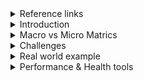 <details>
<summary>Reference links</summary>
<br>
  [the_support_bundle.pdf](https://github.com/rupeshpanwar/quick-bite/files/9112387/the_support_bundle.pdf)

  
    - https://support.cloudbees.com/hc/en-us/articles/222446987-Prepare-Jenkins-for-Support
    - https://www.cloudbees.com/blog/enterprise-jvm-administration-and-jenkins-performance
    - https://docs.cloudbees.com/docs/admin-resources/latest/jvm-troubleshooting/
    - https://support.cloudbees.com/hc/en-us/articles/230922208-Pipeline-Best-Practices
    - https://wiki.jenkins.io/display/JENKINS/Active+Directory+plugin
    - https://go.cloudbees.com - CloudBees Support Knowledge Base
    - https://gceasy.io - Online analysis of Java GC logs
    - https://fastthread.io - Online analysis of Java thread dumps
    - https://tinyurl.com/jenkins-jvm-args - Recommended JVM settings for Jenkins
    - https://tinyurl.com/jenkins-thread-dump - How to get a thread dump from Jenkins
    - https://www.cloudbees.com/blog/enterprise-jvm-administration-and-jenkins-performance
  
  Jenkins Health Advisor by CloudBees
https://docs.cloudbees.com/docs/admin-resources/latest/plugins/cloudbees-jenkins-advisor

🗞️ Jenkins Health Advisor by CloudBees
https://plugins.jenkins.io/cloudbees-jenkins-advisor/

🗞️ Support Core
https://plugins.jenkins.io/support-core/

🗞️ Generating a support bundle
https://docs.cloudbees.com/docs/admin-resources/latest/support-bundle/

🗞️ Prepare Jenkins for Support
https://support.cloudbees.com/hc/en-us/articles/222446987-Prepare-Jenkins-for-support

🗞️ Which URLs would I need to grant access to for my firewall or proxy?
https://support.cloudbees.com/hc/en-us/articles/360028853171-Which-URLs-would-I-need-to-grant-access-to-for-my-firewall-or-proxy-

🗞️ My friend, the support bundle
https://speakerdeck.com/aheritier/my-friend-the-support-bundle

✅ Arnaud on Twitter:
https://twitter.com/aheritier


</details>



<details>
<summary>Introduction</summary>
<br>

  <img width="724" alt="image" src="https://user-images.githubusercontent.com/75510135/169627828-f1366650-0ceb-4659-82de-c2129a6c76ce.png">
  
  <img width="748" alt="image" src="https://user-images.githubusercontent.com/75510135/169627639-6ca2bc9e-198c-4c20-a0c2-716d5903fbd0.png">

  <img width="732" alt="image" src="https://user-images.githubusercontent.com/75510135/169627763-111184cb-8b51-495a-bbc0-c0e149e2cf2f.png">

  
</details>

<details>
<summary>Macro vs Micro Matrics</summary>
<br>

  <img width="720" alt="image" src="https://user-images.githubusercontent.com/75510135/169627878-bcfa51af-8e32-43b3-99cc-dc1b2722d02d.png">

  <img width="611" alt="image" src="https://user-images.githubusercontent.com/75510135/169627903-fd4f2019-94f8-4ad6-a7b9-7c9b66717f53.png">

  <img width="720" alt="image" src="https://user-images.githubusercontent.com/75510135/169627925-d60a6847-e5fd-4501-b98f-40dcb488e222.png">

  <img width="684" alt="image" src="https://user-images.githubusercontent.com/75510135/169627982-337b2c02-f6d1-487e-bfc2-b240b282d041.png">

  <img width="697" alt="image" src="https://user-images.githubusercontent.com/75510135/169628024-7bcc09a3-ed85-4185-9431-9fac1c862015.png">

  
</details>

<details>
<summary>Challenges</summary>
<br>

  <img width="780" alt="image" src="https://user-images.githubusercontent.com/75510135/169628066-2385b1f3-d706-41f5-9029-e780a5183e63.png">

  <img width="677" alt="image" src="https://user-images.githubusercontent.com/75510135/169628271-2f5533cf-3717-4e94-96d4-229449e23220.png">

  <img width="652" alt="image" src="https://user-images.githubusercontent.com/75510135/169628332-a2767381-1d6e-4692-954d-de995fc9252a.png">

  <img width="696" alt="image" src="https://user-images.githubusercontent.com/75510135/169628346-a28ee590-e948-4a11-95d0-3265e3020ec9.png">

  <img width="691" alt="image" src="https://user-images.githubusercontent.com/75510135/169628356-1941a18f-0fdf-4226-992e-9f3ab4d38d1f.png">

  <img width="684" alt="image" src="https://user-images.githubusercontent.com/75510135/169628363-b8538112-4d06-4d56-9af4-7052810f44bb.png">

  <img width="571" alt="image" src="https://user-images.githubusercontent.com/75510135/169628377-c1cb60fd-3779-4035-958d-e90a4c329295.png">

  <img width="630" alt="image" src="https://user-images.githubusercontent.com/75510135/169628385-b55d14fb-a483-4512-b7fc-a3d651254b59.png">

  <img width="755" alt="image" src="https://user-images.githubusercontent.com/75510135/169628396-f96c8d4f-2516-42a3-815b-58d4e67a1171.png">

  <img width="657" alt="image" src="https://user-images.githubusercontent.com/75510135/169628401-afd11c9f-c803-4081-b565-8e752da8452c.png">

  <img width="644" alt="image" src="https://user-images.githubusercontent.com/75510135/169628409-f2288404-b256-432f-9b64-b614f24caf92.png">

  <img width="721" alt="image" src="https://user-images.githubusercontent.com/75510135/169628418-3e649e50-333d-4b25-8a99-8624dc25b759.png">

  <img width="608" alt="image" src="https://user-images.githubusercontent.com/75510135/169628435-f5c27f5b-5fea-40c8-aaf6-7e22eec0c7b6.png">

  <img width="681" alt="image" src="https://user-images.githubusercontent.com/75510135/169628461-7931b297-5d64-4d86-a221-3fa020c89600.png">

  <img width="734" alt="image" src="https://user-images.githubusercontent.com/75510135/169628466-6473755f-dff8-49e8-9581-2f356c8d86ec.png">

  <img width="783" alt="image" src="https://user-images.githubusercontent.com/75510135/169628593-390bd9e6-3070-4cd6-aabd-e525697bd35b.png">

  
</details>

<details>
<summary>Real world example</summary>
<br>

  <img width="739" alt="image" src="https://user-images.githubusercontent.com/75510135/169628624-809091df-75a4-4aaa-88b2-f4eeb1af8489.png">

  <img width="751" alt="image" src="https://user-images.githubusercontent.com/75510135/169628634-19e178a6-b59b-4606-840d-0e6b0b2635b4.png">

  <img width="717" alt="image" src="https://user-images.githubusercontent.com/75510135/169628646-1d262fd1-7662-4201-8889-25427b5dca7e.png">

  <img width="746" alt="image" src="https://user-images.githubusercontent.com/75510135/169628658-bf92ffdb-f282-4375-8a40-f8dcdfe95825.png">

  <img width="768" alt="image" src="https://user-images.githubusercontent.com/75510135/169628669-b07c240d-2096-445d-9641-fe01fdfecb3b.png">

  <img width="786" alt="image" src="https://user-images.githubusercontent.com/75510135/169628687-d4890eab-9a94-4136-80a3-47bcb90f8b5a.png">

  <img width="703" alt="image" src="https://user-images.githubusercontent.com/75510135/169628704-cd187d30-d00d-4081-8beb-310d06a2eb11.png">

  <img width="592" alt="image" src="https://user-images.githubusercontent.com/75510135/169628719-a494a8c7-14b7-4ca5-9b26-22dcd1d622a2.png">

  
</details>

<details>
<summary>Performance & Health tools</summary>
<br>
  
  <img width="769" alt="image" src="https://user-images.githubusercontent.com/75510135/178955969-37cc5b39-a873-46aa-a414-363c43ec0c3f.png">

  <img width="769" alt="image" src="https://user-images.githubusercontent.com/75510135/178957043-418e607c-d9e5-49e8-873e-12f7a9941d4b.png">

  <img width="769" alt="image" src="https://user-images.githubusercontent.com/75510135/178959953-93b55fe6-cc12-4ecb-8ddd-714d18216017.png">

  <img width="769" alt="image" src="https://user-images.githubusercontent.com/75510135/178960075-285f501b-4ea6-4f59-9409-876d3aefedee.png">

  <img width="769" alt="image" src="https://user-images.githubusercontent.com/75510135/178960605-d68b54df-7c55-4fb7-85c1-4eac83ca7d4f.png">

  <img width="769" alt="image" src="https://user-images.githubusercontent.com/75510135/178961610-38f89eef-6cb6-4943-8685-2631d08602bd.png">

  - generate n download bundle
  <img width="769" alt="image" src="https://user-images.githubusercontent.com/75510135/178981423-57a14e8e-126e-4cba-a5f7-0234ce0820e3.png">

  - performance warning
  <img width="769" alt="image" src="https://user-images.githubusercontent.com/75510135/178983660-342c552e-7e40-4942-ba2e-0e2c1cfdcbc2.png">

  <img width="769" alt="image" src="https://user-images.githubusercontent.com/75510135/178983728-55e34c7c-3499-48be-b628-cf5630c4acb8.png">

  <img width="769" alt="image" src="https://user-images.githubusercontent.com/75510135/178983810-a437be4f-baf7-4259-b03f-1aea14cf6708.png">

  <img width="769" alt="image" src="https://user-images.githubusercontent.com/75510135/178983927-8a5330b0-5425-48a3-8eb9-e29d21a06c3e.png">

  <img width="769" alt="image" src="https://user-images.githubusercontent.com/75510135/178984801-5ad82038-80aa-41c0-9cf9-f9b764cb6e4b.png">

  <img width="769" alt="image" src="https://user-images.githubusercontent.com/75510135/178988477-18136713-79ae-4d0a-a3e8-c8ab601be70c.png">

  <img width="769" alt="image" src="https://user-images.githubusercontent.com/75510135/178988432-99e03bfb-c79f-4bf5-ab31-a8eaa60527c7.png">

  
</details> 
